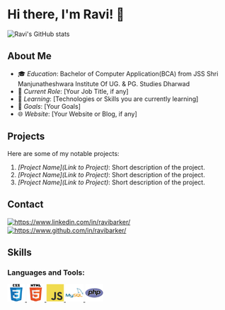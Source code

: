 # Hi there, I'm Ravi! 👋

![Ravi's GitHub stats](https://github-readme-stats.vercel.app/api?username=Ravib45&show_icons=true&theme=radical)

## About Me
- 🎓 *Education*: Bachelor of Computer Application(BCA) from JSS Shri Manjunatheshwara Institute Of UG. & PG. Studies Dharwad
- 💼 *Current Role*: [Your Job Title, if any]
- 🌱 *Learning*: [Technologies or Skills you are currently learning]
- 🎯 *Goals*: [Your Goals]
- 🌐 *Website*: [Your Website or Blog, if any]

## Projects
Here are some of my notable projects:
1. *[Project Name](Link to Project)*: Short description of the project.
2. *[Project Name](Link to Project)*: Short description of the project.
3. *[Project Name](Link to Project)*: Short description of the project.

## Contact
<p align="left">
<a href="https://linkedin.com/in/https://www.linkedin.com/in/ravibarker/" target="blank"><img align="center" src="https://raw.githubusercontent.com/rahuldkjain/github-profile-readme-generator/master/src/images/icons/Social/linked-in-alt.svg" alt="https://www.linkedin.com/in/ravibarker/" height="30" width="40" /></a>
<a href="https://github.com/Ravib45/" target="blank"><img align="center" src="https://raw.githubusercontent.com/rahuldkjain/github-profile-readme-generator/master/src/images/icons/Social/github-in-alt.svg" alt="https://www.github.com/in/ravibarker/" height="30" width="40" /></a>
</p>

## Skills
<h3 align="left">Languages and Tools:</h3>
<p align="left"> <a href="https://www.w3schools.com/css/" target="_blank" rel="noreferrer"> <img src="https://raw.githubusercontent.com/devicons/devicon/master/icons/css3/css3-original-wordmark.svg" alt="css3" width="40" height="40"/> </a> <a href="https://www.w3.org/html/" target="_blank" rel="noreferrer"> <img src="https://raw.githubusercontent.com/devicons/devicon/master/icons/html5/html5-original-wordmark.svg" alt="html5" width="40" height="40"/> </a> <a href="https://developer.mozilla.org/en-US/docs/Web/JavaScript" target="_blank" rel="noreferrer"> <img src="https://raw.githubusercontent.com/devicons/devicon/master/icons/javascript/javascript-original.svg" alt="javascript" width="40" height="40"/> </a> <a href="https://www.mysql.com/" target="_blank" rel="noreferrer"> <img src="https://raw.githubusercontent.com/devicons/devicon/master/icons/mysql/mysql-original-wordmark.svg" alt="mysql" width="40" height="40"/> </a> <a href="https://www.php.net" target="_blank" rel="noreferrer"> <img src="https://raw.githubusercontent.com/devicons/devicon/master/icons/php/php-original.svg" alt="php" width="40" height="40"/> </a> </p>

